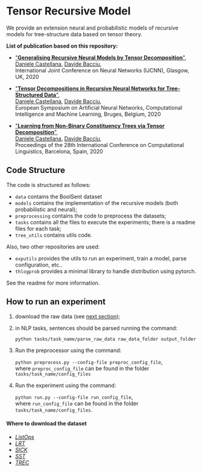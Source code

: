 # Tensor Recursive Model
We provide an extension neural and probabilistic models of recursive models for tree-structure data based on tensor theory.

**List of publication based on this repository:**

- ["**Generalising Recursive Neural Models by Tensor Decomposition**"](http://pages.di.unipi.it/castellana/publication/ijcnn20/),<br>
[Daniele Castellana](http://pages.di.unipi.it/castellana/), [Davide Bacciu](http://pages.di.unipi.it/bacciu/),<br>
 International Joint Conference on Neural Networks (IJCNN), Glasgow, UK, 2020  

- ["**Tensor Decompositions in Recursive Neural Networks for Tree-Structured Data**"](http://pages.di.unipi.it/castellana/publication/esann20/),<br>
[Daniele Castellana](http://pages.di.unipi.it/castellana/), [Davide Bacciu](http://pages.di.unipi.it/bacciu/),<br>
European Symposium on Artificial Neural Networks, Computational Intelligence and Machine Learning, Bruges, Belgium,  2020
 
 - ["**Learning from Non-Binary Constituency Trees via Tensor Decomposition**"](http://pages.di.unipi.it/castellana/publication/coling20/),<br>
[Daniele Castellana](http://pages.di.unipi.it/castellana/), [Davide Bacciu](http://pages.di.unipi.it/bacciu/),<br>
Proceedings of the 28th International Conference on Computational Linguistics, Barcelona, Spain, 2020

## Code Structure

The code is structured as follows:
- `data` contains the BoolSent dataset
- `models` contains the implementation of the recursive models (both probabilistic and neural); 
- `preprocessing` contains the code to preprocess the datasets;
- `tasks` contains all the files to execute the experiments; there is a readme files for each task;
- `tree_utils` contains utils code.

Also, two other repositories are used:
- `exputils` provides the utils to run an experiment, train a model, parse configuration, etc..
- `thlogprob` provides a minimal library to handle distribution using pytorch.

See the readme for more information.

## How to run an experiment

1) download the raw data (see [next section](#where-to-download-the-dataset));
2) in NLP tasks, sentences should be parsed running the command:

    `python tasks/task_name/parse_raw_data raw_data_folder output_folder`
3) Run the preprocessor using the command:

    `python preprocess.py --config-file preproc_config_file`,<br>
    where `preproc_config_file` can be found in the folder `tasks/task_name/config_files`
4) Run the experiment using the command:

    `python run.py --config-file run_config_file`,<br>
    where `run_config_file` can be found in the folder `tasks/task_name/config_files`.


#### Where to download the dataset

- [*ListOps*](https://github.com/nyu-mll/spinn/tree/listops-release/python/spinn/data/listops)
- [*LRT*](https://github.com/sleepinyourhat/vector-entailment/tree/master/propositionallogic)
- [*SICK*](https://alt.qcri.org/semeval2014/task1/index.php?id=data-and-tools)
- [*SST*](https://nlp.stanford.edu/~socherr/stanfordSentimentTreebank.zip)
- [*TREC*](https://cogcomp.seas.upenn.edu/Data/QA/QC/)